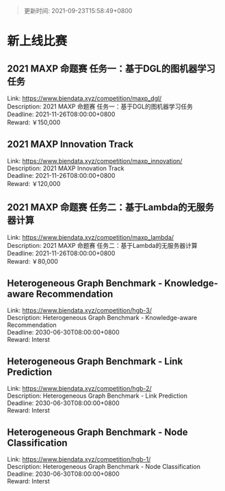 > 更新时间: 2021-09-23T15:58:49+0800 

# 新上线比赛


## 2021 MAXP 命题赛 任务一：基于DGL的图机器学习任务
Link: https://www.biendata.xyz/competition/maxp_dgl/  
Description: 2021 MAXP 命题赛 任务一：基于DGL的图机器学习任务  
Deadline: 2021-11-26T08:00:00+0800  
Reward: ￥150,000  

## 2021 MAXP Innovation Track
Link: https://www.biendata.xyz/competition/maxp_innovation/  
Description: 2021 MAXP Innovation Track  
Deadline: 2021-11-26T08:00:00+0800  
Reward: ￥120,000  

## 2021 MAXP 命题赛 任务二：基于Lambda的无服务器计算
Link: https://www.biendata.xyz/competition/maxp_lambda/  
Description: 2021 MAXP 命题赛 任务二：基于Lambda的无服务器计算  
Deadline: 2021-11-26T08:00:00+0800  
Reward: ￥80,000  

## Heterogeneous Graph Benchmark - Knowledge-aware Recommendation
Link: https://www.biendata.xyz/competition/hgb-3/  
Description: Heterogeneous Graph Benchmark - Knowledge-aware Recommendation  
Deadline: 2030-06-30T08:00:00+0800  
Reward: Interst  

## Heterogeneous Graph Benchmark - Link Prediction
Link: https://www.biendata.xyz/competition/hgb-2/  
Description: Heterogeneous Graph Benchmark - Link Prediction  
Deadline: 2030-06-30T08:00:00+0800  
Reward: Interst  

## Heterogeneous Graph Benchmark - Node Classification
Link: https://www.biendata.xyz/competition/hgb-1/  
Description: Heterogeneous Graph Benchmark - Node Classification  
Deadline: 2030-06-30T08:00:00+0800  
Reward: Interst  

